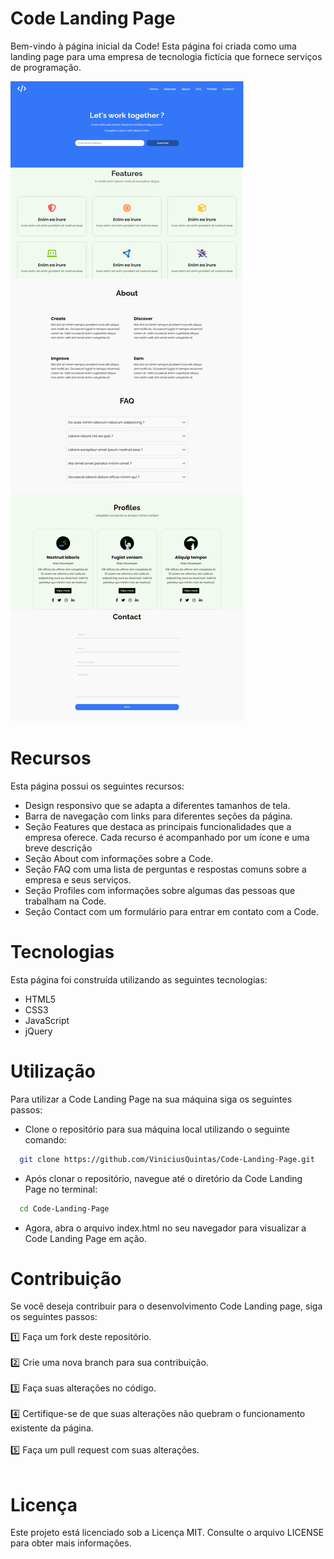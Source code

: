 # Code Landing Page

Bem-vindo à página inicial da Code! Esta página foi criada como uma landing page para uma empresa de tecnologia fictícia que fornece serviços de programação.

![page](screenshots/page.png)

# Recursos
Esta página possui os seguintes recursos:

- Design responsivo que se adapta a diferentes tamanhos de tela.
- Barra de navegação com links para diferentes seções da página.
- Seção Features que destaca as principais funcionalidades que a empresa oferece. Cada recurso é acompanhado por um ícone e uma breve descrição
- Seção About com informações sobre a Code.
- Seção FAQ com uma lista de perguntas e respostas comuns sobre a empresa e seus serviços. 
- Seção Profiles com informações sobre algumas das pessoas que trabalham na Code.
- Seção Contact com um formulário para entrar em contato com a Code.

# Tecnologias
Esta página foi construída utilizando as seguintes tecnologias:

- HTML5
- CSS3
- JavaScript
- jQuery

# Utilização

Para utilizar a Code Landing Page na sua máquina siga os seguintes passos:

- Clone o repositório para sua máquina local utilizando o seguinte comando:
```bash
  git clone https://github.com/ViniciusQuintas/Code-Landing-Page.git
```
- Após clonar o repositório, navegue até o diretório da Code Landing Page no terminal:
```bash
  cd Code-Landing-Page
```
- Agora, abra o arquivo index.html no seu navegador para visualizar a Code Landing Page em ação.

# Contribuição
Se você deseja contribuir para o desenvolvimento Code Landing page, siga os seguintes passos:

1️⃣ Faça um fork deste repositório. 
<br>
<br>
2️⃣ Crie uma nova branch para sua contribuição. 
<br>
<br>
3️⃣ Faça suas alterações no código. 
<br>
<br>
4️⃣  Certifique-se de que suas alterações não quebram o funcionamento existente da página. 
<br>
<br>
5️⃣ Faça um pull request com suas alterações. 
<br>
<br>

# Licença
Este projeto está licenciado sob a Licença MIT. Consulte o arquivo LICENSE para obter mais informações.
